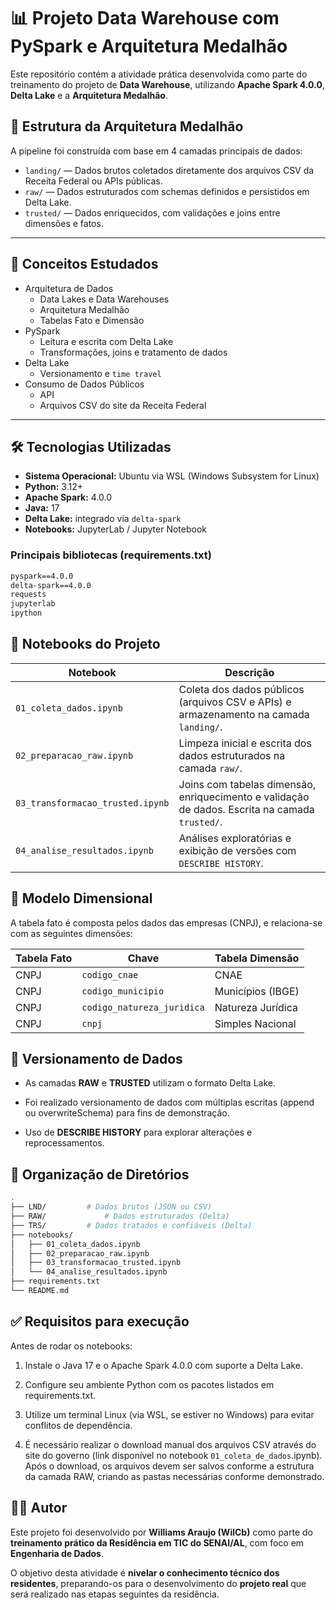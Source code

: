 # 📊 Projeto Data Warehouse com PySpark e Arquitetura Medalhão

Este repositório contém a atividade prática desenvolvida como parte do treinamento do projeto de **Data Warehouse**, utilizando **Apache Spark 4.0.0**, **Delta Lake** e a **Arquitetura Medalhão**.

## 📁 Estrutura da Arquitetura Medalhão

A pipeline foi construída com base em 4 camadas principais de dados:

- `landing/` — Dados brutos coletados diretamente dos arquivos CSV da Receita Federal ou APIs públicas.
- `raw/` — Dados estruturados com schemas definidos e persistidos em Delta Lake.
- `trusted/` — Dados enriquecidos, com validações e joins entre dimensões e fatos.


---

## 🧠 Conceitos Estudados

- Arquitetura de Dados
  - Data Lakes e Data Warehouses
  - Arquitetura Medalhão
  - Tabelas Fato e Dimensão
- PySpark
  - Leitura e escrita com Delta Lake
  - Transformações, joins e tratamento de dados
- Delta Lake
  - Versionamento e `time travel`
- Consumo de Dados Públicos
  - API
  - Arquivos CSV do site da Receita Federal

---

## 🛠️ Tecnologias Utilizadas

- **Sistema Operacional:** Ubuntu via WSL (Windows Subsystem for Linux)
- **Python:** 3.12+
- **Apache Spark:** 4.0.0
- **Java:** 17
- **Delta Lake:** integrado via `delta-spark`
- **Notebooks:** JupyterLab / Jupyter Notebook

### Principais bibliotecas (requirements.txt)
```txt
pyspark==4.0.0
delta-spark==4.0.0
requests
jupyterlab
ipython
```

## 📓 Notebooks do Projeto

| Notebook                         | Descrição                                                                                      |
| -------------------------------- | ---------------------------------------------------------------------------------------------- |
| `01_coleta_dados.ipynb`          | Coleta dos dados públicos (arquivos CSV e APIs) e armazenamento na camada `landing/`.          |
| `02_preparacao_raw.ipynb`        | Limpeza inicial e escrita dos dados estruturados na camada `raw/`.                             |
| `03_transformacao_trusted.ipynb` | Joins com tabelas dimensão, enriquecimento e validação de dados. Escrita na camada `trusted/`. |
| `04_analise_resultados.ipynb`    | Análises exploratórias e exibição de versões com `DESCRIBE HISTORY`.                           |

## 🧩 Modelo Dimensional

A tabela fato é composta pelos dados das empresas (CNPJ), e relaciona-se com as seguintes dimensões:

| Tabela Fato | Chave                      | Tabela Dimensão   |
| ----------- | -------------------------- | ----------------- |
| CNPJ        | `codigo_cnae`              | CNAE              |
| CNPJ        | `codigo_municipio`         | Municípios (IBGE) |
| CNPJ        | `codigo_natureza_juridica` | Natureza Jurídica |
| CNPJ        | `cnpj`                     | Simples Nacional  |

## 🧪 Versionamento de Dados

- As camadas **RAW** e **TRUSTED** utilizam o formato Delta Lake.

- Foi realizado versionamento de dados com múltiplas escritas (append ou overwriteSchema) para fins de demonstração.

- Uso de **DESCRIBE HISTORY** para explorar alterações e reprocessamentos.

## 📂 Organização de Diretórios

```bash
.
├── LND/         # Dados brutos (JSON ou CSV)
├── RAW/             # Dados estruturados (Delta)
├── TRS/         # Dados tratados e confiáveis (Delta)
├── notebooks/
│   ├── 01_coleta_dados.ipynb
│   ├── 02_preparacao_raw.ipynb
│   ├── 03_transformacao_trusted.ipynb
│   └── 04_analise_resultados.ipynb
├── requirements.txt
└── README.md
```

## ✅ Requisitos para execução

Antes de rodar os notebooks:

1. Instale o Java 17 e o Apache Spark 4.0.0 com suporte a Delta Lake.

2. Configure seu ambiente Python com os pacotes listados em requirements.txt.

3. Utilize um terminal Linux (via WSL, se estiver no Windows) para evitar conflitos de dependência.

4. É necessário realizar o download manual dos arquivos CSV através do site do governo (link disponível no notebook `01_coleta_de_dados`.ipynb). Após o download, os arquivos devem ser salvos conforme a estrutura da camada RAW, criando as pastas necessárias conforme demonstrado.

## 👨‍💻 Autor

Este projeto foi desenvolvido por **Williams Araujo (WilCb)** como parte do **treinamento prático da Residência em TIC do SENAI/AL**, com foco em **Engenharia de Dados**.

O objetivo desta atividade é **nivelar o conhecimento técnico dos residentes**, preparando-os para o desenvolvimento do **projeto real** que será realizado nas etapas seguintes da residência.

